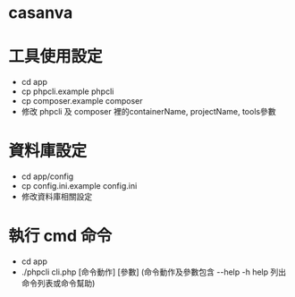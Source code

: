# casanva

# 工具使用設定
- cd app
- cp phpcli.example phpcli
- cp composer.example composer
- 修改 phpcli 及 composer 裡的containerName, projectName, tools參數

# 資料庫設定
- cd app/config
- cp config.ini.example config.ini
- 修改資料庫相關設定

# 執行 cmd 命令
- cd app
- ./phpcli cli.php [命令動作] [參數] (命令動作及參數包含 --help -h help 列出命令列表或命令幫助)
